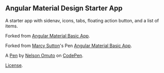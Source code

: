 Angular Material Design Starter App
-----------------------------------
A starter app with sidenav, icons, tabs, floating action button, and  a list of items.

Forked from [Angular Material Basic App](http://codepen.io/marcysutton/pen/OPbpKm/).

Forked from [Marcy Sutton](http://codepen.io/marcysutton/)'s Pen [Angular Material Basic App](http://codepen.io/marcysutton/pen/OPbpKm/).

A [Pen](http://codepen.io/nelsonomuto/pen/RaxdbP) by [Nelson Omuto](http://codepen.io/nelsonomuto) on [CodePen](http://codepen.io/).

[License](http://codepen.io/nelsonomuto/pen/RaxdbP/license).